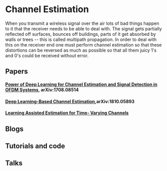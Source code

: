 # Channel Estimation
When you transmit a wireless signal over the air lots of bad things happen to it that the receiver needs to be able to deal with. The signal gets partially reflected off surfaces, bounces off buildings, parts of it get absorbed by walls or trees -- this is called multipath propagation. In order to deal with this on the receiver end one must perform channel estimation so that these distortions can be reversed as much as possible so that all them juicy 1's and 0's could be received without error.

## Papers

#### [Power of Deep Learning for Channel Estimation and Signal Detection in OFDM Systems](https://arxiv.org/abs/1708.08514), arXiv:1708.08514

#### [Deep Learning-Based Channel Estimation](https://arxiv.org/pdf/1810.05893.pdf),arXiv:1810.05893

#### [Learning Assisted Estimation for Time- Varying Channels](https://ieeexplore.ieee.org/document/8491068)

## Blogs

## Tutorials and code

## Talks

